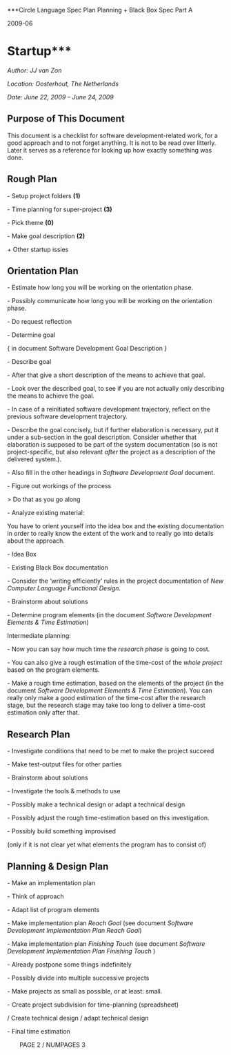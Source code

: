 ﻿
***Circle Language Spec Plan
Planning + Black Box Spec Part A

2009-06

Startup***
================================


*Author: JJ van Zon*

*Location: Oosterhout, The Netherlands*

*Date: June 22, 2009 – June 24, 2009*

## **Purpose of This Document**
This document is a checklist for software development-related work, for a good approach and to not forget anything. It is not to be read over litterly. Later it serves as a reference for looking up how exactly something was done.
## **Rough Plan**
\- Setup project folders  **(1)**

\- Time planning for super-project  **(3)**

\- Pick theme  **(0)**

\- Make goal description  **(2)**

\+ Other startup issies
## **Orientation Plan**
\- Estimate how long you will be working on the orientation phase.

\- Possibly communicate how long you will be working on the orientation phase.

\- Do request reflection

\- Determine goal 

{ in document Software Development Goal Description }

\- Describe goal

\- After that give a short description of the means to achieve that goal.

\- Look over the described goal, to see if you are not actually only describing the means to achieve the goal.

\- In case of a reinitiated software development trajectory, reflect on the previous software development trajectory.

\- Describe the goal concisely, but if further elaboration is necessary, put it under a sub-section in the goal description.
Consider whether that elaboration is supposed to be part of the system documentation (so is not project-specific, but also relevant *after* the project as a description of the delivered system.).

\- Also fill in the other headings in *Software Development Goal* document.

\- Figure out workings of the process

\> Do that as you go along

\- Analyze existing material:

You have to orient yourself into the idea box and the existing documentation in order to really know the extent of the work and to really go into details about the approach.

\- Idea Box

\- Existing Black Box documentation

\- Consider the ‘writing efficiently’ rules in the project documentation of *New Computer Language Functional Design*.

\- Brainstorm about solutions

\- Determine program elements
(in the document *Software Development Elements & Time Estimation*)

Intermediate planning:

\- Now you can say how much time the *research phase* is going to cost.

\- You can also give a rough estimation of the time-cost of the *whole project* based on the program elements.

\- Make a rough time estimation, based on the elements of the project (in the document *Software Development Elements & Time Estimation*).
You can really only make a good estimation of the time-cost after the research stage, but the research stage may take too long to deliver a time-cost estimation only after that.
## **Research Plan**
\- Investigate conditions that need to be met to make the project succeed

\- Make test-output files for other parties

\- Brainstorm about solutions

\- Investigate the tools & methods to use

\- Possibly make a technical design or adapt a technical design

\- Possibly adjust the rough time-estimation based on this investigation.

\- Possibly build something improvised

(only if it is not clear yet what elements the program has to consist of)
## **Planning & Design Plan**
\- Make an implementation plan

\- Think of approach

\- Adapt list of program elements

\- Make implementation plan *Reach Goal* (see document *Software Development Implementation Plan Reach Goal*)

\- Make implementation plan *Finishing Touch* (see document *Software Development Implementation Plan Finishing Touch* )

\- Already postpone some things indefinitely

\- Possibly divide into multiple successive projects

\- Make projects as small as possible, or at least: small.

\- Create project subdivision for time-planning (spreadsheet)

/ Create technical design / adapt technical design

\- Final time estimation

`	 `PAGE 2 /  NUMPAGES 3
